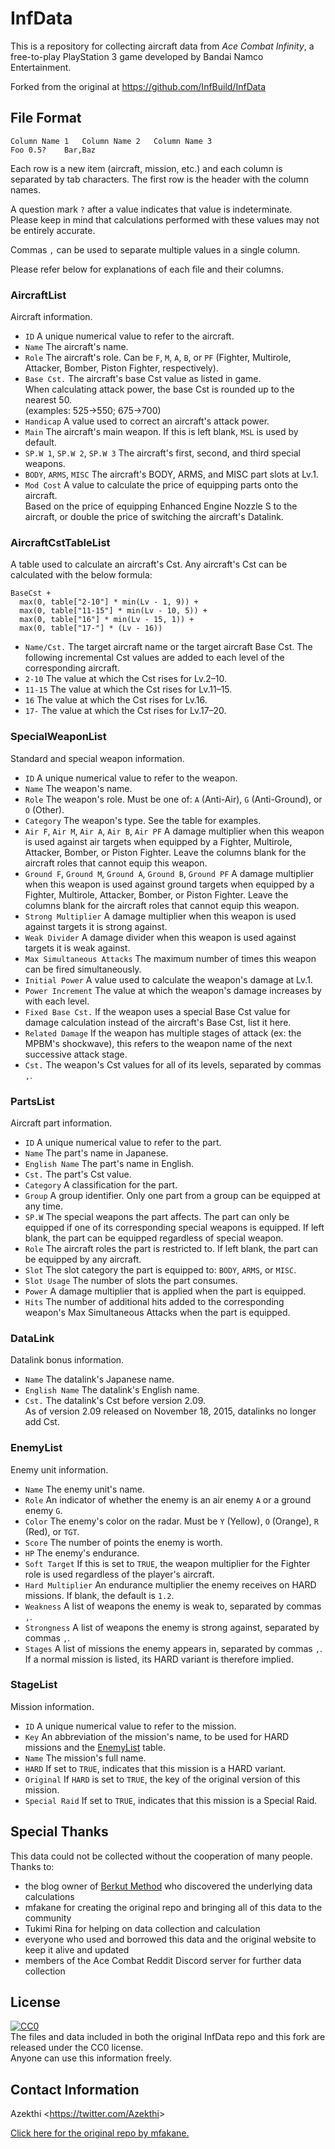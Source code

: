 # InfData
This is a repository for collecting aircraft data from *Ace Combat Infinity*, a free-to-play PlayStation 3 game developed by Bandai Namco Entertainment.

Forked from the original at https://github.com/InfBuild/InfData

## File Format

```
Column Name 1	Column Name 2	Column Name 3
Foo	0.5?	Bar,Baz
```

Each row is a new item (aircraft, mission, etc.) and each column is separated by tab characters. The first row is the header with the column names.

A question mark `?` after a value indicates that value is indeterminate.  
Please keep in mind that calculations performed with these values may not be entirely accurate.

Commas `,` can be used to separate multiple values in a single column.

Please refer below for explanations of each file and their columns.

### AircraftList
Aircraft information.

* `ID`
  A unique numerical value to refer to the aircraft.
* `Name`
  The aircraft's name.
* `Role`
  The aircraft's role. Can be `F`, `M`, `A`, `B`, or `PF` (Fighter, Multirole, Attacker, Bomber, Piston Fighter, respectively).
* `Base Cst.`
  The aircraft's base Cst value as listed in game.  
  When calculating attack power, the base Cst is rounded up to the nearest 50.  
  (examples: 525->550; 675->700)
* `Handicap`
  A value used to correct an aircraft's attack power.
* `Main`
  The aircraft's main weapon. If this is left blank, `MSL` is used by default.
* `SP.W 1`, `SP.W 2`, `SP.W 3`
  The aircraft's first, second, and third special weapons.
* `BODY`, `ARMS`, `MISC`
  The aircraft's BODY, ARMS, and MISC part slots at Lv.1.
* `Mod Cost`
  A value to calculate the price of equipping parts onto the aircraft.  
  Based on the price of equipping Enhanced Engine Nozzle S to the aircraft, or double the price of switching the aircraft's Datalink.

### AircraftCstTableList
A table used to calculate an aircraft's Cst. Any aircraft's Cst can be calculated with the below formula:
```
BaseCst +
  max(0, table["2-10"] * min(Lv - 1, 9)) +
  max(0, table["11-15"] * min(Lv - 10, 5)) +
  max(0, table["16"] * min(Lv - 15, 1)) +
  max(0, table["17-"] * (Lv - 16))
```

* `Name/Cst.`
  The target aircraft name or the target aircraft Base Cst. The following incremental Cst values are added to each level of the corresponding aircraft.
* `2-10`
  The value at which the Cst rises for Lv.2–10.
* `11-15`
  The value at which the Cst rises for Lv.11–15.
* `16`
  The value at which the Cst rises for Lv.16.
* `17-`
  The value at which the Cst rises for Lv.17–20.

### SpecialWeaponList
Standard and special weapon information.

* `ID`
  A unique numerical value to refer to the weapon.
* `Name`
  The weapon's name.
* `Role`
  The weapon's role. Must be one of: `A` (Anti-Air), `G` (Anti-Ground), or `O` (Other).
* `Category`
  The weapon's type. See the table for examples.
* `Air F`, `Air M`, `Air A`, `Air B`, `Air PF`
  A damage multiplier when this weapon is used against air targets when equipped by a Fighter, Multirole, Attacker, Bomber, or Piston Fighter. Leave the columns blank for the aircraft roles that cannot equip this weapon.
* `Ground F`, `Ground M`, `Ground A`, `Ground B`, `Ground PF`
  A damage multiplier when this weapon is used against ground targets when equipped by a Fighter, Multirole, Attacker, Bomber, or Piston Fighter. Leave the columns blank for the aircraft roles that cannot equip this weapon.
* `Strong Multiplier`
  A damage multiplier when this weapon is used against targets it is strong against.
* `Weak Divider`
  A damage divider when this weapon is used against targets it is weak against.
* `Max Simultaneous Attacks`
  The maximum number of times this weapon can be fired simultaneously.
* `Initial Power`
  A value used to calculate the weapon's damage at Lv.1.
* `Power Increment`
  The value at which the weapon's damage increases by with each level.
* `Fixed Base Cst.`
  If the weapon uses a special Base Cst value for damage calculation instead of the aircraft's Base Cst, list it here.
* `Related Damage`
  If the weapon has multiple stages of attack (ex: the MPBM's shockwave), this refers to the weapon name of the next successive attack stage.
* `Cst.`
  The weapon's Cst values for all of its levels, separated by commas `,`.

### PartsList
Aircraft part information.

* `ID`
  A unique numerical value to refer to the part.
* `Name`
  The part's name in Japanese.
* `English Name`
  The part's name in English.
* `Cst.`
  The part's Cst value.
* `Category`
  A classification for the part.
* `Group`
  A group identifier. Only one part from a group can be equipped at any time.
* `SP.W`
  The special weapons the part affects. The part can only be equipped if one of its corresponding special weapons is equipped. If left blank, the part can be equipped regardless of special weapon.
* `Role`
  The aircraft roles the part is restricted to. If left blank, the part can be equipped by any aircraft.
* `Slot`
  The slot category the part is equipped to: `BODY`, `ARMS`, or `MISC`.
* `Slot Usage`
  The number of slots the part consumes.
* `Power`
  A damage multiplier that is applied when the part is equipped.
* `Hits`
  The number of additional hits added to the corresponding weapon's Max Simultaneous Attacks when the part is equipped.

### DataLink
Datalink bonus information.

* `Name`
  The datalink's Japanese name.
* `English Name`
  The datalink's English name.
* `Cst.`
  The datalink's Cst before version 2.09.  
  As of version 2.09 released on November 18, 2015, datalinks no longer add Cst. 

### EnemyList
Enemy unit information.

* `Name`
  The enemy unit's name.
* `Role`
  An indicator of whether the enemy is an air enemy `A` or a ground enemy `G`.
* `Color`
  The enemy's color on the radar. Must be `Y` (Yellow), `O` (Orange), `R` (Red), or `TGT`.
* `Score`
  The number of points the enemy is worth.
* `HP`
  The enemy's endurance.
* `Soft Target`
  If this is set to `TRUE`, the weapon multiplier for the Fighter role is used regardless of the player's aircraft.
* `Hard Multiplier`
  An endurance multiplier the enemy receives on HARD missions. If blank, the default is `1.2`.
* `Weakness`
  A list of weapons the enemy is weak to, separated by commas `,`.
* `Strongness`
  A list of weapons the enemy is strong against, separated by commas `,`.
* `Stages`
  A list of missions the enemy appears in, separated by commas `,`. If a normal mission is listed, its HARD variant is therefore implied.

### StageList
Mission information.

* `ID`
  A unique numerical value to refer to the mission.
* `Key`
  An abbreviation of the mission's name, to be used for HARD missions and the [EnemyList](#enemylist) table.
* `Name`
  The mission's full name.
* `HARD`
  If set to `TRUE`, indicates that this mission is a HARD variant.
* `Original`
  If `HARD` is set to `TRUE`, the key of the original version of this mission.
* `Special Raid`
  If set to `TRUE`, indicates that this mission is a Special Raid.


## Special Thanks
This data could not be collected without the cooperation of many people. Thanks to:
* the blog owner of [Berkut Method](http://berkut.blog.jp/) who discovered the underlying data calculations
* mfakane for creating the original repo and bringing all of this data to the community
* Tukimi Rina for helping on data collection and calculation
* everyone who used and borrowed this data and the original website to keep it alive and updated
* members of the Ace Combat Reddit Discord server for further data collection

## License
[![CC0](http://i.creativecommons.org/p/zero/1.0/88x31.png "CC0")](http://creativecommons.org/publicdomain/zero/1.0/deed.ja)  
The files and data included in both the original InfData repo and this fork are released under the CC0 license.  
Anyone can use this information freely.

## Contact Information
Azekthi <<https://twitter.com/Azekthi>>

[Click here for the original repo by mfakane.](https://github.com/InfBuild/InfData)
